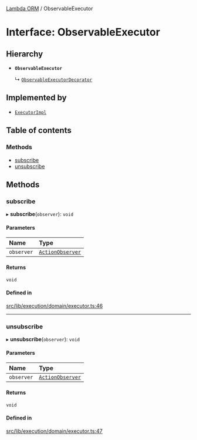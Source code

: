 [Lambda ORM](../README.md) / ObservableExecutor

# Interface: ObservableExecutor

## Hierarchy

- **`ObservableExecutor`**

  ↳ [`ObservableExecutorDecorator`](ObservableExecutorDecorator.md)

## Implemented by

- [`ExecutorImpl`](../classes/ExecutorImpl.md)

## Table of contents

### Methods

- [subscribe](ObservableExecutor.md#subscribe)
- [unsubscribe](ObservableExecutor.md#unsubscribe)

## Methods

### subscribe

▸ **subscribe**(`observer`): `void`

#### Parameters

| Name | Type |
| :------ | :------ |
| `observer` | [`ActionObserver`](../classes/ActionObserver.md) |

#### Returns

`void`

#### Defined in

[src/lib/execution/domain/executor.ts:46](https://github.com/FlavioLionelRita/lambdaorm/blob/c9705c45/src/lib/execution/domain/executor.ts#L46)

___

### unsubscribe

▸ **unsubscribe**(`observer`): `void`

#### Parameters

| Name | Type |
| :------ | :------ |
| `observer` | [`ActionObserver`](../classes/ActionObserver.md) |

#### Returns

`void`

#### Defined in

[src/lib/execution/domain/executor.ts:47](https://github.com/FlavioLionelRita/lambdaorm/blob/c9705c45/src/lib/execution/domain/executor.ts#L47)
